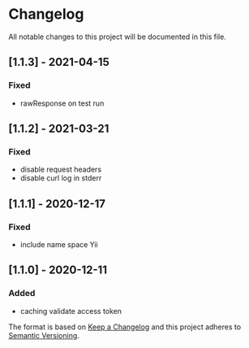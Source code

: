 # Changelog
All notable changes to this project will be documented in this file.

## [1.1.3] - 2021-04-15
### Fixed
- rawResponse on test run

## [1.1.2] - 2021-03-21
### Fixed
- disable request headers
- disable curl log in stderr

## [1.1.1] - 2020-12-17
### Fixed
- include name space Yii

## [1.1.0] - 2020-12-11
### Added
- caching validate access token

The format is based on [Keep a Changelog](http://keepachangelog.com/en/1.0.0/)
and this project adheres to [Semantic Versioning](http://semver.org/spec/v2.0.0.html).
